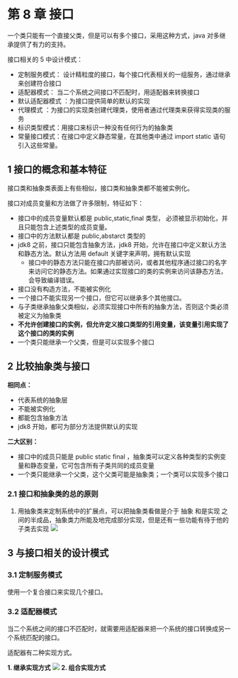 # 第 8 章 接口

一个类只能有一个直接父类，但是可以有多个接口，采用这种方式，java 对多继承提供了有力的支持。

接口相关的 5 中设计模式：
- 定制服务模式： 设计精粒度的接口，每个接口代表相关的一组服务，通过继承来创建符合接口
- 适配器模式： 当二个系统之间接口不匹配时，用适配器来转换接口
- 默认适配器模式 ：为接口提供简单的默认的实现
- 代理模式 ：为接口的实现类创建代理类，使用者通过代理类来获得实现类的服务
- 标识类型模式：用接口来标识一种没有任何行为的抽象类
- 常量接口模式：在接口中定义静态常量，在其他类中通过 import static  语句引入这些常量。





## 1 接口的概念和基本特征

接口类和抽象类表面上有些相似，接口类和抽象类都不能被实例化。


接口对成员变量和方法做了许多限制，特征如下：
- 接口中的成员变量默认都是 public,static,final 类型， 必须被显示初始化，并且只能包含上述类型的成员变量。
- 接口中的方法默认都是 public,abstarct 类型的
- jdk8 之前，接口只能包含抽象方法，jdk8 开始，允许在接口中定义默认方法和静态方法。默认方法用 default 关键字来声明，拥有默认实现
    - 接口中的静态方法只能在接口内部被访问，或者其他程序通过接口的名字来访问它的静态方法。如果通过实现接口的类的实例来访问该静态方法，会导致编译错误。
- 接口没有构造方法，不能被实例化
- 一个接口不能实现另一个接口，但它可以继承多个其他接口。
- 与子类继承抽象父类相似，必须实现接口中所有的抽象方法，否则这个类必须被定义为抽象类
- **不允许创建接口的实例，但允许定义接口类型的引用变量，该变量引用实现了这个接口的类的实例**
- 一个类只能继承一个父类，但是可以实现多个接口

## 2 比较抽象类与接口

**相同点：**
- 代表系统的抽象层
- 不能被实例化
- 都能包含抽象方法
- jdk8 开始，都可为部分方法提供默认的实现

**二大区别：**
- 接口中的成员只能是 public static final ，抽象类可以定义各种类型的实例变量和静态变量，它可包含所有子类共同的成员变量
- 一个类只能继承一个父类，这个父类可能是抽象类；一个类可以实现多个接口



### 2.1 接口和抽象类的总的原则 

1. 用抽象类来定制系统中的扩展点，可以把抽象类看做是介于 抽象 和是实现 之间的半成品，抽象类力所能及地完成部分实现，但是还有一些功能有待于他的子类去实现
![](http://ww3.sinaimg.cn/large/006y8mN6ly1g6q7cd4l41j30ni0g8tfj.jpg)

## 3 与接口相关的设计模式

### 3.1 定制服务模式
使用一个复合接口来实现几个接口。

### 3.2 适配器模式
当二个系统之间的接口不匹配时，就需要用适配器来把一个系统的接口转换成另一个系统匹配的接口。

适配器有二种实现方式。

**1. 继承实现方式**
![](http://ww4.sinaimg.cn/large/006y8mN6ly1g6q7w3csygj30mz0ikai8.jpg)
**2. 组合实现方式**